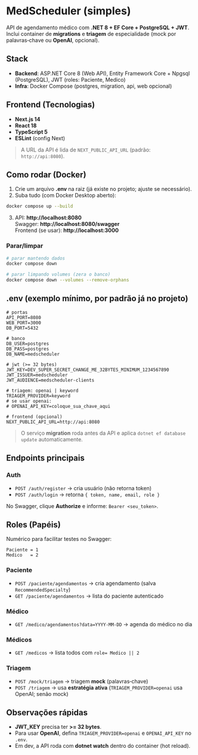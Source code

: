 # MedScheduler (simples)

API de agendamento médico com **.NET 8 + EF Core + PostgreSQL + JWT**. Inclui container de **migrations** e **triagem** de especialidade (mock por palavras‑chave ou **OpenAI**, opcional).

## Stack
- **Backend**: ASP.NET Core 8 (Web API), Entity Framework Core + Npgsql (PostgreSQL), JWT (roles: Paciente, Medico)
- **Infra**: Docker Compose (postgres, migration, api, web opcional)

## Frontend (Tecnologias)
- **Next.js 14**
- **React 18**
- **TypeScript 5**
- **ESLint** (config Next)
> A URL da API é lida de `NEXT_PUBLIC_API_URL` (padrão: `http://api:8080`).

## Como rodar (Docker)
1) Crie um arquivo **.env** na raiz (já existe no projeto; ajuste se necessário).
2) Suba tudo (com Docker Desktop aberto):
```bash
docker compose up --build
```
3) API: **http://localhost:8080**  
   Swagger: **http://localhost:8080/swagger**  
   Frontend (se usar): **http://localhost:3000**

### Parar/limpar
```bash
# parar mantendo dados
docker compose down

# parar limpando volumes (zera o banco)
docker compose down --volumes --remove-orphans
```

## .env (exemplo mínimo, por padrão já no projeto)
```env
# portas
API_PORT=8080
WEB_PORT=3000
DB_PORT=5432

# banco
DB_USER=postgres
DB_PASS=postgres
DB_NAME=medscheduler

# jwt (>= 32 bytes)
JWT_KEY=DEV_SUPER_SECRET_CHANGE_ME_32BYTES_MINIMUM_1234567890
JWT_ISSUER=medscheduler
JWT_AUDIENCE=medscheduler-clients

# triagem: openai | keyword
TRIAGEM_PROVIDER=keyword
# se usar openai:
# OPENAI_API_KEY=coloque_sua_chave_aqui

# frontend (opcional)
NEXT_PUBLIC_API_URL=http://api:8080
```

> O serviço **migration** roda antes da API e aplica `dotnet ef database update` automaticamente.

## Endpoints principais
### Auth
- `POST /auth/register` → cria usuário (não retorna token)
- `POST /auth/login` → retorna `{ token, name, email, role }`  

No Swagger, clique **Authorize** e informe: `Bearer <seu_token>`.

## Roles (Papéis)
Numérico para facilitar testes no Swagger:
```
Paciente = 1
Medico   = 2
```

### Paciente
- `POST /paciente/agendamentos` → cria agendamento (salva `RecommendedSpecialty`)
- `GET /paciente/agendamentos` → lista do paciente autenticado

### Médico
- `GET /medico/agendamentos?data=YYYY-MM-DD` → agenda do médico no dia

### Médicos
- `GET /medicos` → lista todos com `role= Medico || 2`

### Triagem
- `POST /mock/triagem` → triagem **mock** (palavras‑chave)
- `POST /triagem` → usa **estratégia ativa** (`TRIAGEM_PROVIDER=openai` usa OpenAI; senão mock)

## Observações rápidas
- **JWT_KEY** precisa ter **>= 32 bytes**.
- Para usar **OpenAI**, defina `TRIAGEM_PROVIDER=openai` e `OPENAI_API_KEY` no `.env`.
- Em dev, a API roda com **dotnet watch** dentro do container (hot reload).
